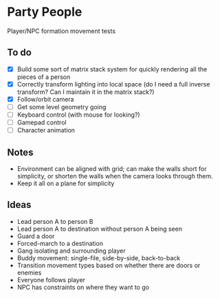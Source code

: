 # Party People

Player/NPC formation movement tests

## To do

- [x] Build some sort of matrix stack system for quickly rendering all the pieces of a person
- [x] Correctly transform lighting into local space (do I need a full inverse transform? Can I maintain it in the matrix stack?)
- [X] Follow/orbit camera
- [ ] Get some level geometry going
- [ ] Keyboard control (with mouse for looking?)
- [ ] Gamepad control
- [ ] Character animation

## Notes

- Environment can be aligned with grid; can make the walls short for simplicity, or shorten the walls when the camera looks through them.
- Keep it all on a plane for simplicity

## Ideas

- Lead person A to person B
- Lead person A to destination without person A being seen
- Guard a door
- Forced-march to a destination
- Gang isolating and surrounding player
- Buddy movement: single-file, side-by-side, back-to-back
- Transition movement types based on whether there are doors or enemies
- Everyone follows player
- NPC has constraints on where they want to go
